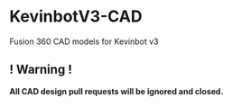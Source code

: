# KevinbotV3-CAD
Fusion 360 CAD models for Kevinbot v3

## ! Warning !
**All CAD design pull requests will be ignored and closed.**
